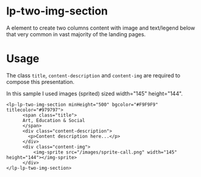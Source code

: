 # lp-two-img-section

A element to create two columns content with image and text/legend below that 
very common in vast majority of the landing pages.

Usage
=====
The class `title`, `content-description` and `content-img` are required
to compose this presentation.

In this sample I used images (sprited) sized width="145" height="144".

```
<lp-lp-two-img-section minHeight="500" bgcolor="#F9F9F9" titlecolor="#979797">
      <span class="title">
      Art, Education & Social 
      </span>
      <div class="content-description">
        <p>Content description here...</p>        
      </div>
      <div class="content-img">
          <img-sprite src="/images/sprite-call.png" width="145" height="144"></img-sprite>
      </div>            
</lp-lp-two-img-section>
```
